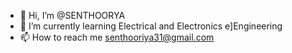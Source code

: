 - 👋 Hi, I’m @SENTHOORYA
- 🌱 I’m currently learning Electrical and Electronics e]Engineering
- 📫 How to reach me senthooriya31@gmail.com

<!---
SENTHOORYA/SENTHOORIYA is a ✨ special ✨ repository because its `README.md` (this file) appears on your GitHub profile.
You can click the Preview link to take a look at your changes.
--->
